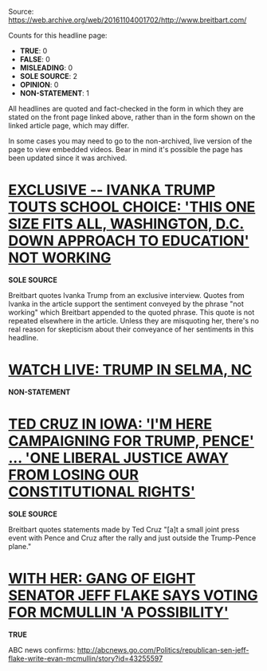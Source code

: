 Source: https://web.archive.org/web/20161104001702/http://www.breitbart.com/

Counts for this headline page:

 * **TRUE**: 0
 * **FALSE**: 0
 * **MISLEADING**: 0
 * **SOLE SOURCE**: 2
 * **OPINION**: 0
 * **NON-STATEMENT**: 1

All headlines are quoted and fact-checked in the form in which they are stated on the front page linked above, rather than in the form shown on the linked article page, which may differ.

In some cases you may need to go to the non-archived, live version of the page to view embedded videos. Bear in mind it's possible the page has been updated since it was archived.

# [EXCLUSIVE -- IVANKA TRUMP TOUTS SCHOOL CHOICE: 'THIS ONE SIZE FITS ALL, WASHINGTON, D.C. DOWN APPROACH TO EDUCATION' NOT WORKING](https://web.archive.org/web/20161104001702/http://www.breitbart.com/)

**SOLE SOURCE**

Breitbart quotes Ivanka Trump from an exclusive interview. Quotes from Ivanka in the article support the sentiment conveyed by the phrase "not working" which Breitbart appended to the quoted phrase. This quote is not repeated elsewhere in the article. Unless they are misquoting her, there's no real reason for skepticism about their conveyance of her sentiments in this headline.

# [WATCH LIVE: TRUMP IN SELMA, NC](http://www.breitbart.com/video/2016/11/03/watch-live-donald-trump-selma-nc/)

**NON-STATEMENT**

# [TED CRUZ IN IOWA: 'I'M HERE CAMPAIGNING FOR TRUMP, PENCE' ... 'ONE LIBERAL JUSTICE AWAY FROM LOSING OUR CONSTITUTIONAL RIGHTS'](https://web.archive.org/web/20161104001702/http://www.breitbart.com/)

**SOLE SOURCE**

Breitbart quotes statements made by Ted Cruz "[a]t a small joint press event with Pence and Cruz after the rally and just outside the Trump-Pence plane."

# [WITH HER: GANG OF EIGHT SENATOR JEFF FLAKE SAYS VOTING FOR MCMULLIN 'A POSSIBILITY'](https://web.archive.org/web/20161104001702/http://www.breitbart.com/2016-presidential-race/2016/11/03/gang-of-eight-senator-jeff-flake-voting-for-evan-mcmullin-over-trump-a-possibility/)

**TRUE**

ABC news confirms: http://abcnews.go.com/Politics/republican-sen-jeff-flake-write-evan-mcmullin/story?id=43255597
